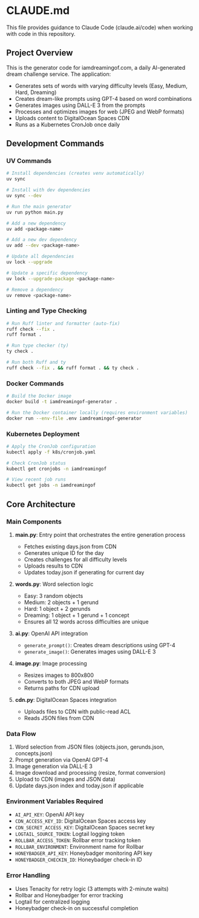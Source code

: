 # CLAUDE.md

This file provides guidance to Claude Code (claude.ai/code) when working with code in this repository.

## Project Overview

This is the generator code for iamdreamingof.com, a daily AI-generated dream challenge service. The application:
- Generates sets of words with varying difficulty levels (Easy, Medium, Hard, Dreaming)
- Creates dream-like prompts using GPT-4 based on word combinations
- Generates images using DALL-E 3 from the prompts
- Processes and optimizes images for web (JPEG and WebP formats)
- Uploads content to DigitalOcean Spaces CDN
- Runs as a Kubernetes CronJob once daily

## Development Commands

### UV Commands
```bash
# Install dependencies (creates venv automatically)
uv sync

# Install with dev dependencies
uv sync --dev

# Run the main generator
uv run python main.py

# Add a new dependency
uv add <package-name>

# Add a new dev dependency
uv add --dev <package-name>

# Update all dependencies
uv lock --upgrade

# Update a specific dependency
uv lock --upgrade-package <package-name>

# Remove a dependency
uv remove <package-name>
```

### Linting and Type Checking
```bash
# Run Ruff linter and formatter (auto-fix)
ruff check --fix .
ruff format .

# Run type checker (ty)
ty check .

# Run both Ruff and ty
ruff check --fix . && ruff format . && ty check .
```

### Docker Commands
```bash
# Build the Docker image
docker build -t iamdreamingof-generator .

# Run the Docker container locally (requires environment variables)
docker run --env-file .env iamdreamingof-generator
```

### Kubernetes Deployment
```bash
# Apply the CronJob configuration
kubectl apply -f k8s/cronjob.yaml

# Check CronJob status
kubectl get cronjobs -n iamdreamingof

# View recent job runs
kubectl get jobs -n iamdreamingof
```

## Core Architecture

### Main Components

1. **main.py**: Entry point that orchestrates the entire generation process
   - Fetches existing days.json from CDN
   - Generates unique ID for the day
   - Creates challenges for all difficulty levels
   - Uploads results to CDN
   - Updates today.json if generating for current day

2. **words.py**: Word selection logic
   - Easy: 3 random objects
   - Medium: 2 objects + 1 gerund
   - Hard: 1 object + 2 gerunds
   - Dreaming: 1 object + 1 gerund + 1 concept
   - Ensures all 12 words across difficulties are unique

3. **ai.py**: OpenAI API integration
   - `generate_prompt()`: Creates dream descriptions using GPT-4
   - `generate_image()`: Generates images using DALL-E 3

4. **image.py**: Image processing
   - Resizes images to 800x800
   - Converts to both JPEG and WebP formats
   - Returns paths for CDN upload

5. **cdn.py**: DigitalOcean Spaces integration
   - Uploads files to CDN with public-read ACL
   - Reads JSON files from CDN

### Data Flow

1. Word selection from JSON files (objects.json, gerunds.json, concepts.json)
2. Prompt generation via OpenAI GPT-4
3. Image generation via DALL-E 3
4. Image download and processing (resize, format conversion)
5. Upload to CDN (images and JSON data)
6. Update days.json index and today.json if applicable

### Environment Variables Required

- `AI_API_KEY`: OpenAI API key
- `CDN_ACCESS_KEY_ID`: DigitalOcean Spaces access key
- `CDN_SECRET_ACCESS_KEY`: DigitalOcean Spaces secret key
- `LOGTAIL_SOURCE_TOKEN`: Logtail logging token
- `ROLLBAR_ACCESS_TOKEN`: Rollbar error tracking token
- `ROLLBAR_ENVIRONMENT`: Environment name for Rollbar
- `HONEYBADGER_API_KEY`: Honeybadger monitoring API key
- `HONEYBADGER_CHECKIN_ID`: Honeybadger check-in ID

### Error Handling

- Uses Tenacity for retry logic (3 attempts with 2-minute waits)
- Rollbar and Honeybadger for error tracking
- Logtail for centralized logging
- Honeybadger check-in on successful completion